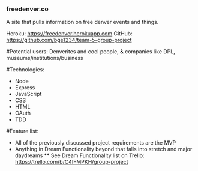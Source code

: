 ### freedenver.co
A site that pulls information on free denver events and things.

Heroku: https://freedenver.herokuapp.com
GitHub: https://github.com/bge1234/team-5-group-project

#Potential users:
Denverites and cool people, & companies like DPL, museums/institutions/business

#Technologies:
* Node
* Express
* JavaScript
* CSS
* HTML
* OAuth
* TDD

#Feature list:
* All of the previously discussed project requirements are the MVP
* Anything in Dream Functionality beyond that falls into stretch and major daydreams
** See Dream Functionality list on Trello: https://trello.com/b/C4IFMPKH/group-project

